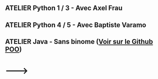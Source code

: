 ## ATELIER Python 1 / 3 - Avec Axel Frau
## ATELIER Python 4 / 5 - Avec Baptiste Varamo
## ATELIER Java - Sans binome ([Voir sur le Github POO](https://github.com/JF-GIAMMARI/Conception_POO/tree/main/Exercices))
# --->  
